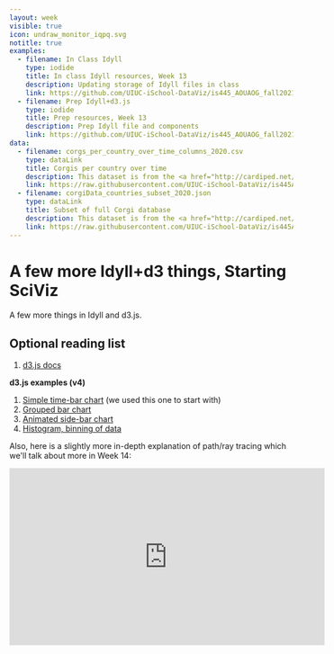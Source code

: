 ```yaml
---
layout: week
visible: true
icon: undraw_monitor_iqpq.svg
notitle: true
examples:
  - filename: In Class Idyll
    type: iodide
    title: In class Idyll resources, Week 13
    description: Updating storage of Idyll files in class
    link: https://github.com/UIUC-iSchool-DataViz/is445_AOUAOG_fall2021/tree/master/week13/inClass
  - filename: Prep Idyll+d3.js
    type: iodide
    title: Prep resources, Week 13
    description: Prep Idyll file and components
    link: https://github.com/UIUC-iSchool-DataViz/is445_AOUAOG_fall2021/tree/master/week13/corg/prepIdyll
data:
  - filename: corgs_per_country_over_time_columns_2020.csv
    type: dataLink
    title: Corgis per country over time 
    description: This dataset is from the <a href="http://cardiped.net/">Cardigan Archives</a> and <a href="https://github.com/UIUC-iSchool-DataViz/spring2020/blob/master/week12/corg/grabCorgData_subpages.py">scraped using Beautiful Soup in Python</a> and <a href="https://github.com/UIUC-iSchool-DataViz/spring2020/blob/master/week12/corg/calc_corgData.ipynb">further processed in Python</a> into this form.
    link: https://raw.githubusercontent.com/UIUC-iSchool-DataViz/is445AOG_fall2020/master/week11/corg/corgs_per_country_over_time_columns_2020.csv
  - filename: corgiData_countries_subset_2020.json
    type: dataLink
    title: Subset of full Corgi database 
    description: This dataset is from the <a href="http://cardiped.net/">Cardigan Archives</a> and <a href="https://github.com/UIUC-iSchool-DataViz/spring2020/blob/master/week12/corg/grabCorgData_subpages.py">scraped using Beautiful Soup in Python</a> and <a href="https://github.com/UIUC-iSchool-DataViz/spring2020/blob/master/week12/corg/calc_corgData.ipynb">further processed in Python</a> into this form.
    link: https://raw.githubusercontent.com/UIUC-iSchool-DataViz/is445AOG_fall2020/master/week11/corg/corgiData_countries_subset_2020.json
---
```


# A few more Idyll+d3 things, Starting SciViz

A few more things in Idyll and d3.js.

<!--
## Downloads & Links

### Idyll Files & Example pages

 1. We'll be building toward a webpage like [this](https://jnaiman.github.io/) today using [Idyll](https://idyll-lang.org/)'s built-in components.
 1. Last week, we got to [this index.idyll file right here](https://github.com/UIUC-iSchool-DataViz/is445AOG_fall2020/blob/master/week12/corg/inClass/index.idyll) and [this custom histogram component](https://github.com/UIUC-iSchool-DataViz/is445AOG_fall2020/blob/master/week12/corg/inClass/histogram-custom-d3-component.js) and we'll start from there this week.
 1. Full Markdown code for this week [available right here](https://github.com/UIUC-iSchool-DataViz/is445AOG_fall2020/blob/master/week13/corg/prepIdyll/index.idyll).
 1. We'll also build a few histogram components like:
    * starting with [this one](https://github.com/UIUC-iSchool-DataViz/is445AOG_fall2020/blob/master/week13/corg/prepIdyll/histogram-custom-d3-component.js)
    * then [this one](https://github.com/UIUC-iSchool-DataViz/is445AOG_fall2020/blob/master/week13/corg/prepIdyll/histogram-button-custom-d3-component.js)
    * and finally [this one](https://github.com/UIUC-iSchool-DataViz/is445AOG_fall2020/blob/master/week13/corg/prepIdyll/histogram-button-slider-custom-d3-component.js)
	

Further examples include:
 * Website from [Spring 2020](https://jnaiman.github.io/items_dataviz_spring2020/) which focuses on using [d3.js](https://d3js.org/) to do many plots since vega-lite was not working well at that time.  The index.idyll file, along with example d3 components and a styles.css file for the final map are in [this subdirectory from that course page here](https://github.com/UIUC-iSchool-DataViz/spring2020/tree/master/week15/corg).



### Data

#### Corgis
 1. <a href="corg/corgs_per_country_over_time_columns_2020.csv" download>Corgis per country over time (corgs_per_country_over_time_columns_2020.csv)</a>
 1. <a href="corg/corgiData_countries_subset_2020.json" download>Subset of full Corgi database (corgiData_countries_subset_2020.json)</a>
     * Full dataset available [here](corg/corgiData_countries_full_2020.json)
	 
This dataset is from the [Cardigan Archives](http://cardiped.net/) and [scraped using Beautiful Soup in Python](https://github.com/UIUC-iSchool-DataViz/spring2020/blob/master/week12/corg/grabCorgData_subpages.py) and [further processed in Python](https://github.com/UIUC-iSchool-DataViz/spring2020/blob/master/week12/corg/calc_corgData.ipynb) into this form.

-->

<!-- #### Galaxy data (if time)

 1. Download and unzip [this set of files here (galaxyFiles.zip, 77M)](https://github.com/UIUC-iSchool-DataViz/is445AOG_fall2020/raw/master/week13/galaxyFiles.zip)
 1. Make note of where this unzips -- this is where `solverlibs.py` gets unpacked.
 
We'll be using the <a href="http://yt-project.org/data/IsolatedGalaxy.tar.gz" download>Isolated Galaxy dataset (292 Mb)</a> dataset for sci viz next week.
-->

## Optional reading list

  1. <a href="https://github.com/d3/d3/wiki">d3.js docs</a> 

**d3.js examples (v4)**
 1. [Simple time-bar chart](https://bl.ocks.org/vikkya/75bda04cd0c00e49cbda6cfee8d97aba) (we used this one to start with)
 1. [Grouped bar chart](https://observablehq.com/@d3/grouped-bar-chart)
 1. [Animated side-bar chart](https://observablehq.com/@d3/bar-chart-race)
 1. [Histogram, binning of data](https://www.d3-graph-gallery.com/graph/histogram_basic.html)


Also, here is a slightly more in-depth explanation of path/ray tracing which we'll talk about more in Week 14:

<iframe width="560" height="315" src="https://www.youtube.com/embed/frLwRLS_ZR0" frameborder="0" allow="accelerometer; autoplay; clipboard-write; encrypted-media; gyroscope; picture-in-picture" allowfullscreen></iframe>

